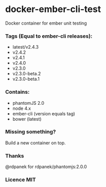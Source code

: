 # docker-ember-cli-test
Docker container for ember unit testing

### Tags (Equal to ember-cli releases):
- latest/v2.4.3
- v2.4.2
- v2.4.1
- v2.4.0
- v2.3.0
- v2.3.0-beta.2
- v2.3.0-beta.1

### Contains:
- phantomJS 2.0
- node 4.x
- ember-cli (version equals tag)
- bower (latest)


### Missing something?
Build a new container on top.

### Thanks
@rdpanek for rdpanek/phantomjs:2.0.0


### Licence MIT
